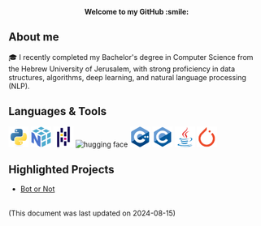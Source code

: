 <!-- markdownlint-disable MD033 MD041-->


<p align="center">
  <b>Welcome to my GitHub :smile:</b>
</p>

<h2>
About me
</h2>
🎓 I recently completed my Bachelor's degree in Computer Science from the Hebrew University of Jerusalem, with strong proficiency in data structures, algorithms, deep learning, and natural language processing (NLP).
</div>
<div >
<h2>
Languages & Tools
</h2>
<img src="https://raw.githubusercontent.com/devicons/devicon/master/icons/python/python-original.svg" width="40" height="40" alt="python" />
<img src="https://raw.githubusercontent.com/devicons/devicon/master/icons/numpy/numpy-original.svg" width="40" height="40" alt="numpy" />
<img src="https://raw.githubusercontent.com/devicons/devicon/master/icons/pandas/pandas-original.svg" width="40" height="40" alt="pandas" />
<img src="https://huggingface.co/front/assets/huggingface_logo-noborder.svg" width="40" height="40" alt="hugging face" />
<img src="https://raw.githubusercontent.com/devicons/devicon/master/icons/cplusplus/cplusplus-original.svg" width="40" height="40" alt="cplusplus" />
<img src="https://raw.githubusercontent.com/devicons/devicon/master/icons/c/c-original.svg" width="40" height="40" alt="c" />
<img src="https://raw.githubusercontent.com/devicons/devicon/master/icons/java/java-original.svg" width="40" height="40" alt="java" />
<img src="https://raw.githubusercontent.com/devicons/devicon/master/icons/pytorch/pytorch-original.svg" width="40" height="40" alt="pytorch" />
</div>
<div >
<h2>
Highlighted Projects
</h2>
<ul>
<li>
	<a href="https://github.com/stavBenShahar/Bot-or-Not" >
Bot or Not</a>


</li>
</ul>
</div>
</br>
(This document was last updated on 2024-08-15)
</div>
